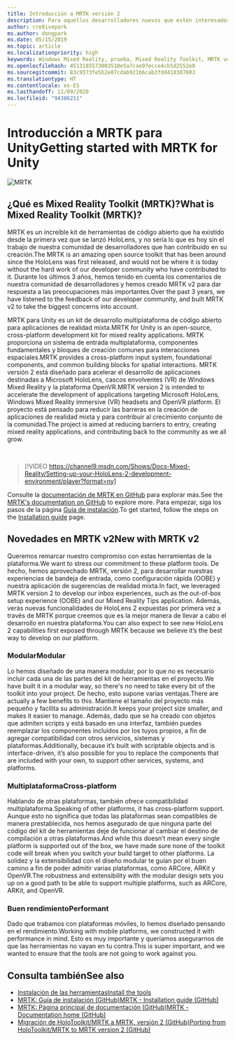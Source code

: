 ```yaml
---
title: Introducción a MRTK versión 2
description: Para aquellos desarrolladores nuevos que estén interesados en aprovechar MRTK
author: cre8ivepark
ms.author: dongpark
ms.date: 05/15/2019
ms.topic: article
ms.localizationpriority: high
keywords: Windows Mixed Reality, prueba, Mixed Reality Toolkit, MRTK versión 2, MRTK, herramientas, SDK, HoloLens, HoloLens 2
ms.openlocfilehash: 4513185573003510e5a7cae97ecce4cb5d2552e0
ms.sourcegitcommit: 83c9373fe5b2e07cdab921b6cab3fdd418307003
ms.translationtype: HT
ms.contentlocale: es-ES
ms.lasthandoff: 11/09/2020
ms.locfileid: "94386211"
---
```

# <a name="getting-started-with-mrtk-for-unity"></a><span data-ttu-id="03e33-104">Introducción a MRTK para Unity</span><span class="sxs-lookup"><span data-stu-id="03e33-104">Getting started with MRTK for Unity</span></span>
![MRTK](../../design/images/MRTK_UX_Hero.png)

## <a name="what-is-mixed-reality-toolkit-mrtk"></a><span data-ttu-id="03e33-106">¿Qué es Mixed Reality Toolkit (MRTK)?</span><span class="sxs-lookup"><span data-stu-id="03e33-106">What is Mixed Reality Toolkit (MRTK)?</span></span>
<span data-ttu-id="03e33-107">MRTK es un increíble kit de herramientas de código abierto que ha existido desde la primera vez que se lanzó HoloLens, y no sería lo que es hoy sin el trabajo de nuestra comunidad de desarrolladores que han contribuido en su creación.</span><span class="sxs-lookup"><span data-stu-id="03e33-107">The MRTK is an amazing open source toolkit that has been around since the HoloLens was first released, and would not be where it is today without the hard work of our developer community who have contributed to it.</span></span> <span data-ttu-id="03e33-108">Durante los últimos 3 años, hemos tenido en cuenta los comentarios de nuestra comunidad de desarrolladores y hemos creado MRTK v2 para dar respuesta a las preocupaciones más importantes.</span><span class="sxs-lookup"><span data-stu-id="03e33-108">Over the past 3 years, we have listened to the feedback of our developer community, and built MRTK v2 to take the biggest concerns into account.</span></span>  

<span data-ttu-id="03e33-109">MRTK para Unity es un kit de desarrollo multiplataforma de código abierto para aplicaciones de realidad mixta.</span><span class="sxs-lookup"><span data-stu-id="03e33-109">MRTK for Unity is an open-source, cross-platform development kit for mixed reality applications.</span></span> <span data-ttu-id="03e33-110">MRTK proporciona un sistema de entrada multiplataforma, componentes fundamentales y bloques de creación comunes para interacciones espaciales.</span><span class="sxs-lookup"><span data-stu-id="03e33-110">MRTK provides a cross-platform input system, foundational components, and common building blocks for spatial interactions.</span></span> <span data-ttu-id="03e33-111">MRTK versión 2 está diseñado para acelerar el desarrollo de aplicaciones destinadas a Microsoft HoloLens, cascos envolventes (VR) de Windows Mixed Reality y la plataforma OpenVR.</span><span class="sxs-lookup"><span data-stu-id="03e33-111">MRTK version 2 is intended to accelerate the development of applications targeting Microsoft HoloLens, Windows Mixed Reality immersive (VR) headsets and OpenVR platform.</span></span> <span data-ttu-id="03e33-112">El proyecto está pensado para reducir las barreras en la creación de aplicaciones de realidad mixta y para contribuir al crecimiento conjunto de la comunidad.</span><span class="sxs-lookup"><span data-stu-id="03e33-112">The project is aimed at reducing barriers to entry, creating mixed reality applications, and contributing back to the community as we all grow.</span></span>

<br>

>[!VIDEO https://channel9.msdn.com/Shows/Docs-Mixed-Reality/Setting-up-your-HoloLens-2-development-environment/player?format=ny]

<span data-ttu-id="03e33-113">Consulte la [documentación de MRTK en GitHub](https://microsoft.github.io/MixedRealityToolkit-Unity/README.html) para explorar más.</span><span class="sxs-lookup"><span data-stu-id="03e33-113">See the [MRTK's documentation on GitHub](https://microsoft.github.io/MixedRealityToolkit-Unity/README.html) to explore more.</span></span> <span data-ttu-id="03e33-114">Para empezar, siga los pasos de la página [Guía de instalación](https://microsoft.github.io/MixedRealityToolkit-Unity/Documentation/Installation.html).</span><span class="sxs-lookup"><span data-stu-id="03e33-114">To get started, follow the steps on the [Installation guide](https://microsoft.github.io/MixedRealityToolkit-Unity/Documentation/Installation.html) page.</span></span>


## <a name="new-with-mrtk-v2"></a><span data-ttu-id="03e33-115">Novedades en MRTK v2</span><span class="sxs-lookup"><span data-stu-id="03e33-115">New with MRTK v2</span></span>
<span data-ttu-id="03e33-116">Queremos remarcar nuestro compromiso con estas herramientas de la plataforma.</span><span class="sxs-lookup"><span data-stu-id="03e33-116">We want to stress our commitment to these platform tools.</span></span>  <span data-ttu-id="03e33-117">De hecho, hemos aprovechado MRTK, versión 2, para desarrollar nuestras experiencias de bandeja de entrada, como configuración rápida (OOBE) y nuestra aplicación de sugerencias de realidad mixta.</span><span class="sxs-lookup"><span data-stu-id="03e33-117">In fact, we leveraged MRTK version 2 to develop our inbox experiences, such as the out-of-box setup experience (OOBE) and our Mixed Reality Tips application.</span></span> <span data-ttu-id="03e33-118">Además, verás nuevas funcionalidades de HoloLens 2 expuestas por primera vez a través de MRTK porque creemos que es la mejor manera de llevar a cabo el desarrollo en nuestra plataforma.</span><span class="sxs-lookup"><span data-stu-id="03e33-118">You can also expect to see new HoloLens 2 capabilities first exposed through MRTK because we believe it’s the best way to develop on our platform.</span></span> 

### <a name="modular"></a><span data-ttu-id="03e33-119">Modular</span><span class="sxs-lookup"><span data-stu-id="03e33-119">Modular</span></span>
<span data-ttu-id="03e33-120">Lo hemos diseñado de una manera modular, por lo que no es necesario incluir cada una de las partes del kit de herramientas en el proyecto.</span><span class="sxs-lookup"><span data-stu-id="03e33-120">We have built it in a modular way, so there's no need to take every bit of the toolkit into your project.</span></span>  <span data-ttu-id="03e33-121">De hecho, esto supone varias ventajas.</span><span class="sxs-lookup"><span data-stu-id="03e33-121">There are actually a few benefits to this.</span></span>  <span data-ttu-id="03e33-122">Mantiene el tamaño del proyecto más pequeño y facilita su administración.</span><span class="sxs-lookup"><span data-stu-id="03e33-122">It keeps your project size smaller, and makes it easier to manage.</span></span>  <span data-ttu-id="03e33-123">Además, dado que se ha creado con objetos que admiten scripts y está basado en una interfaz, también puedes reemplazar los componentes incluidos por los tuyos propios, a fin de agregar compatibilidad con otros servicios, sistemas y plataformas.</span><span class="sxs-lookup"><span data-stu-id="03e33-123">Additionally, because it’s built with scriptable objects and is interface-driven, it’s also possible for you to replace the components that are included with your own, to support other services, systems, and platforms.</span></span>

### <a name="cross-platform"></a><span data-ttu-id="03e33-124">Multiplataforma</span><span class="sxs-lookup"><span data-stu-id="03e33-124">Cross-platform</span></span>
<span data-ttu-id="03e33-125">Hablando de otras plataformas, también ofrece compatibilidad multiplataforma.</span><span class="sxs-lookup"><span data-stu-id="03e33-125">Speaking of other platforms, it has cross-platform support.</span></span>  <span data-ttu-id="03e33-126">Aunque esto no significa que todas las plataformas sean compatibles de manera prestablecida, nos hemos asegurado de que ninguna parte del código del kit de herramientas deje de funcionar al cambiar el destino de compilación a otras plataformas.</span><span class="sxs-lookup"><span data-stu-id="03e33-126">And while this doesn’t mean every single platform is supported out of the box, we have made sure none of the toolkit code will break when you switch your build target to other platforms.</span></span>  <span data-ttu-id="03e33-127">La solidez y la extensibilidad con el diseño modular te guían por el buen camino a fin de poder admitir varias plataformas, como ARCore, ARKit y OpenVR.</span><span class="sxs-lookup"><span data-stu-id="03e33-127">The robustness and extensibility with the modular design sets you up on a good path to be able to support multiple platforms, such as ARCore, ARKit, and OpenVR.</span></span>

### <a name="performant"></a><span data-ttu-id="03e33-128">Buen rendimiento</span><span class="sxs-lookup"><span data-stu-id="03e33-128">Performant</span></span>
<span data-ttu-id="03e33-129">Dado que trabamos con plataformas móviles, lo hemos diseñado pensando en el rendimiento.</span><span class="sxs-lookup"><span data-stu-id="03e33-129">Working with mobile platforms, we constructed it with performance in mind.</span></span>  <span data-ttu-id="03e33-130">Esto es muy importante y queríamos asegurarnos de que las herramientas no vayan en tu contra.</span><span class="sxs-lookup"><span data-stu-id="03e33-130">This is super important, and we wanted to ensure that the tools are not going to work against you.</span></span>

## <a name="see-also"></a><span data-ttu-id="03e33-131">Consulta también</span><span class="sxs-lookup"><span data-stu-id="03e33-131">See also</span></span>
* [<span data-ttu-id="03e33-132">Instalación de las herramientas</span><span class="sxs-lookup"><span data-stu-id="03e33-132">Install the tools</span></span>](../install-the-tools.md)
* [<span data-ttu-id="03e33-133">MRTK: Guía de instalación (GitHub)</span><span class="sxs-lookup"><span data-stu-id="03e33-133">MRTK - Installation guide (GitHub)</span></span>](https://microsoft.github.io/MixedRealityToolkit-Unity/Documentation/Installation.html)
* [<span data-ttu-id="03e33-134">MRTK: Página principal de documentación (GitHub)</span><span class="sxs-lookup"><span data-stu-id="03e33-134">MRTK - Documentation home (GitHub)</span></span>](https://microsoft.github.io/MixedRealityToolkit-Unity/README.html)
* [<span data-ttu-id="03e33-135">Migración de HoloToolkit/MRTK a MRTK, versión 2 (GitHub)</span><span class="sxs-lookup"><span data-stu-id="03e33-135">Porting from HoloToolkit/MRTK to MRTK version 2 (GitHub)</span></span>](https://microsoft.github.io/MixedRealityToolkit-Unity/Documentation/HTKToMRTKPortingGuide.html)
